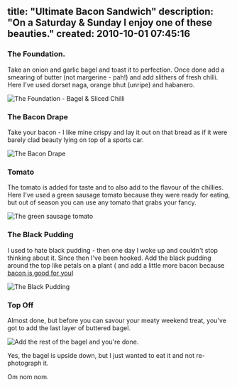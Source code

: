 title: "Ultimate Bacon Sandwich"
description: "On a Saturday & Sunday I enjoy one of these beauties."
created: 2010-10-01 07:45:16
---

###  The Foundation.

Take an onion and garlic bagel and toast it to perfection. Once done add a smearing of butter (not margerine - pah!) and add slithers of fresh chilli. Here I've used dorset naga, orange bhut (unripe) and habanero.

![The Foundation - Bagel &amp; Sliced Chilli](/media/2010/10/01/blogimage/The_Foundation___Bagel___Sliced_Chilli.850x600.jpg)

### The Bacon Drape

Take your bacon - I like mine crispy and lay it out on that bread as if it were barely clad beauty lying on top of a sports car.

![The Bacon Drape ](/media/2010/10/01/blogimage/The_Bacon_Drape_.850x600.jpg)

### Tomato

The tomato is added for taste and to also add to the flavour of the chillies. Here I've used a green sausage tomato because they were ready for eating, but out of season you can use any tomato that grabs your fancy. 

![The green sausage tomato](/media/2010/10/01/blogimage/The_green_sausage_tomato.850x600.jpg)

### The Black Pudding 

I used to hate black pudding - then one day I woke up and couldn't stop thinking about it. Since then I've been hooked.  Add the black pudding around the top like petals on a plant ( and add a little more bacon because [bacon is good for you][1])

![The Black Pudding](/media/2010/10/01/blogimage/The_Black_Pudding.850x600.jpg)

### Top Off

Almost done, but before you can savour your meaty weekend treat, you've  got to add the last layer of buttered bagel.

![Add the rest of the bagel and you're done.](/media/2010/10/01/blogimage/Add_the_rest_of_the_bagel_and_you_re_done.850x600.jpg)

Yes, the bagel is upside down, but I just wanted to eat it and not re-photograph it.

Om nom nom.


[1]: http://www.youtube.com/watch?v=2T_obaO46Bo&feature=player_embedded#t=0m09s "bacon is good for you"